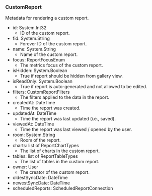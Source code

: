### CustomReport
Metadata for rendering a custom report.

- id: System.Int32
  - ID of the custom report.
- fid: System.String
  - Forever ID of the custom report.
- name: System.String
  - Name of the custom report.
- focus: ReportFocusEnum
  - The metrics focus of the custom report.
- isHidden: System.Boolean
  - True if report should be hidden from gallery view.
- isReadOnly: System.Boolean
  - True if report is auto-generated and not allowed to be edited.
- filters: CustomReportFilters
  - The filters applied to the data in the report.
- createdAt: DateTime
  - Time the report was created.
- updatedAt: DateTime
  - Time the report was last updated (i.e., saved).
- viewedAt: DateTime
  - Time the report was last viewed / opened by the user.
- room: System.String
  - Room of the report.
- charts: list of ReportChartTypes
  - The list of charts in the custom report.
- tables: list of ReportTableTypes
  - The list of tables in the custom report.
- owner: User
  - The creator of the custom report.
- oldestSyncDate: DateTime
- newestSyncDate: DateTime
- scheduledReports: ScheduledReportConnection
